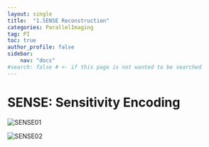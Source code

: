 ```yaml
---
layout: single
title:  "1.SENSE Reconstruction"
categories: ParallelImaging
tag: PI
toc: true
author_profile: false
sidebar:
    nav: "docs"
#search: false # <- if this page is not wanted to be searched
---
```


# SENSE: Sensitivity Encoding

![SENSE01]({{site.url}}\images\2023-03-28-SENSE\SENSE01.png)

![SENSE02]({{site.url}}\images\2023-03-28-SENSE\SENSE02.jpg)


